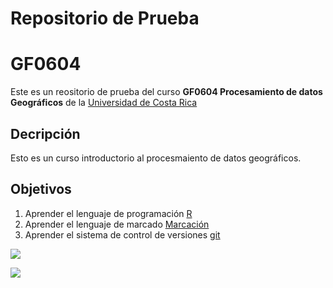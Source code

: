 # Repositorio de Prueba 
# GF0604
Este es un reositorio de prueba del curso **GF0604 Procesamiento de datos Geográficos** de la [Universidad de Costa Rica](https://www.ucr.ac.cr/)

## Decripción
Esto es un curso introductorio al procesmaiento de datos geográficos.

## Objetivos
1. Aprender el lenguaje de programación [R](https://es.wikipedia.org/wiki/R_(lenguaje_de_programaci%C3%B3n))
2. Aprender el lenguaje de marcado [Marcación](https://www.ionos.es/digitalguide/paginas-web/desarrollo-web/tutorial-de-markdown/)
3. Aprender el sistema de control de versiones [git](https://www.freecodecamp.org/news/git-and-github-for-beginners/)

<img src="https://upload.wikimedia.org/wikipedia/commons/thumb/1/1f/As08-16-2593.jpg/1024px-As08-16-2593.jpg" width="">

![](https://upload.wikimedia.org/wikipedia/commons/thumb/1/1f/As08-16-2593.jpg/1024px-As08-16-2593.jpg)
